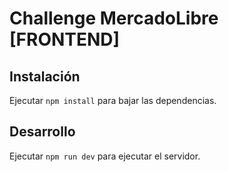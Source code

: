 # Challenge MercadoLibre [FRONTEND]

## Instalación

Ejecutar `npm install` para bajar las dependencias.

## Desarrollo

Ejecutar `npm run dev` para ejecutar el servidor.


